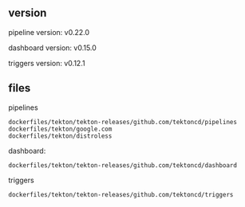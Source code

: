 
## version

pipeline version: v0.22.0

dashboard version: v0.15.0

triggers version: v0.12.1

## files

pipelines

```text
dockerfiles/tekton/tekton-releases/github.com/tektoncd/pipelines
dockerfiles/tekton/google.com
dockerfiles/tekton/distroless
```

dashboard:

```text
dockerfiles/tekton/tekton-releases/github.com/tektoncd/dashboard
```

triggers

```text
dockerfiles/tekton/tekton-releases/github.com/tektoncd/triggers
```
